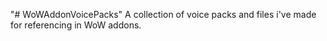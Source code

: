 "# WoWAddonVoicePacks" 
A collection of voice packs and files i've made for referencing in WoW addons.